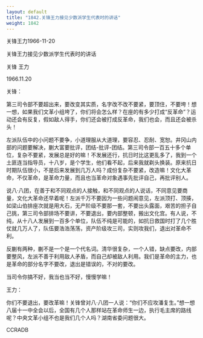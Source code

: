 ```yaml
---
layout: default
title: "1842.关锋王力接见少数派学生代表时的讲话"
weight: 1842
---
```


关锋王力1966-11-20

关锋王力接见少数派学生代表时的讲话

关锋 王力

1966.11.20

关锋：

第三司令部不要超出来，要改变其实质，名字改不改不要紧，要顶住，不要垮！想一想，如果我们文革小组垮了，你们将会怎么样？在座的有多少打成“反革命”？运动还会有反复，假如敌人得手，你们还会被打成反革命，我们也会，而且还会被杀头！

左派队伍中的小问题不要争，小道理服从大道理，要容忍、忍耐、宽恕。井冈山内部的问题要解决，蒯大富要批评，团结-批评-团结。第三司令部一百五十多个单位，复杂不要紧，发展总是好的嘛！不发展还行，抗日时比这更乱多了，我到一个土匪连当指导员，十八岁，是个学生，他们看不起，后来我就剃头换装。原来抗日时期队伍很小，不是后来发展到几万人吗？成份复杂不要紧，改造嘛！文化大革命，不仅革命，是革命力量，而且也当革命对象遇事先批评自己，再批评别人。

说八·八团，在善于和不同观点的人接触，和不同观点的人说话，不同意见要商量，文化大革命还早着呢！左派千万不要因为一些问题闹意见，左派顶打、顶揍，如梁山伯排座次就是用大石，无产阶级不要那一套，不要出头露面，艰苦的担子自己挑，第三司令部排场不要讲，不要退出，要内部整顿，搬出文化宫。有人说，不纯，从十八人发展到一百多个单位，队伍不纯是可能的，如抗日救国时打了几个胜仗就几万人了，队伍要浩浩荡荡，资产阶级攻三司，实则攻我们，退出对革命不利。

反蒯有两种，蒯不是一个是一个代名词。清华很复杂，一个人错，缺点要改，内部要整风，左派不善于利用敌人矛盾，而自己却被敌人利用。我们是革命的主力，也是革命的部分名字不要改，退出是错误的，不对的要改。

当司令你搞不好，我当也当不好，慢慢学嘛！

王力：

你们不要退出，要改革嘛！关锋曾对八·八团一人说：“你们不应攻潘复生。”想一想八届十一中全会以后，全国有几个人那样站在革命师生一边，执行毛主席的路线呢？中央文革小组不也是我们几个人吗？湖南省委问题很大。

CCRADB

